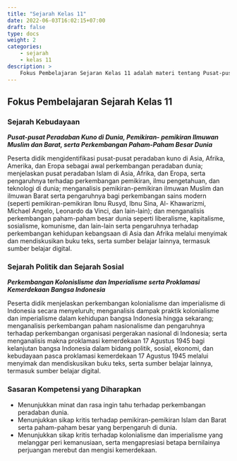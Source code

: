 ```yaml
---
title: "Sejarah Kelas 11"
date: 2022-06-03T16:02:15+07:00
draft: false
type: docs
weight: 2
categories:
    - sejarah
    - kelas 11
description: >
    Fokus Pembelajaran Sejaran Kelas 11 adalah materi tentang Pusat-pusat Peradaban Kuno di Dunia, Pemikiran- pemikiran Ilmuwan Muslim dan Barat, serta Perkembangan Paham-Paham Besar Dunia serta Perkembangan Kolonislisme dan Imperialisme serta Proklamasi Kemerdekaan Bangsa Indonesia
---
```


## Fokus Pembelajaran Sejarah Kelas 11
### Sejarah Kebudayaan
***Pusat-pusat Peradaban Kuno di Dunia, Pemikiran- pemikiran Ilmuwan Muslim dan Barat, serta Perkembangan Paham-Paham Besar Dunia***

Peserta didik mengidentifikasi pusat-pusat peradaban kuno di Asia, Afrika, Amerika, dan Eropa sebagai awal perkembangan peradaban dunia; menjelaskan pusat peradaban Islam di Asia, Afrika, dan Eropa, serta pengaruhnya terhadap perkembangan pemikiran, ilmu pengetahuan, dan teknologi di dunia; menganalisis pemikiran-pemikiran ilmuwan Muslim dan ilmuwan Barat serta pengaruhnya bagi perkembangan sains modern (seperti pemikiran-pemikiran Ibnu Rusyd, Ibnu Sina, Al- Khawarizmi, Michael Angelo, Leonardo da Vinci, dan lain-lain); dan menganalisis perkembangan paham-paham besar dunia seperti liberalisme, kapitalisme, sosialisme, komunisme, dan lain-lain serta pengaruhnya terhadap perkembangan kehidupan kebangsaan di Asia dan Afrika melalui menyimak dan mendiskusikan buku teks, serta sumber belajar lainnya, termasuk sumber belajar digital.

### Sejarah Politik dan Sejarah Sosial
***Perkembangan Kolonislisme dan Imperialisme serta Proklamasi Kemerdekaan Bangsa Indonesia***

Peserta didik menjelaskan perkembangan kolonialisme dan imperialisme di Indonesia secara menyeluruh; menganalisis dampak praktik kolonialisme dan imperialisme dalam kehidupan bangsa Indonesia hingga sekarang; menganalisis perkembangan paham nasionalisme dan pengaruhnya terhadap perkembangan organisasi pergerakan nasional di Indonesia; serta menganalisis makna proklamasi kemerdekaan 17 Agustus 1945 bagi kelanjutan bangsa Indonesia dalam bidang politik, sosial, ekonomi, dan kebudayaan pasca proklamasi kemerdekaan 17 Agustus 1945 melalui menyimak dan mendiskusikan buku teks, serta sumber belajar lainnya, termasuk sumber belajar digital.

### Sasaran Kompetensi yang Diharapkan
- Menunjukkan minat dan rasa ingin tahu terhadap perkembangan peradaban dunia.
- Menunjukkan sikap kritis terhadap pemikiran-pemikiran Islam dan Barat serta paham-paham besar yang berpengaruh di dunia.
- Menunjukkan sikap kritis terhadap kolonialisme dan imperialisme yang melanggar peri kemanusiaan, serta mengapresiasi betapa bernilainya perjuangan merebut dan mengisi kemerdekaan.
